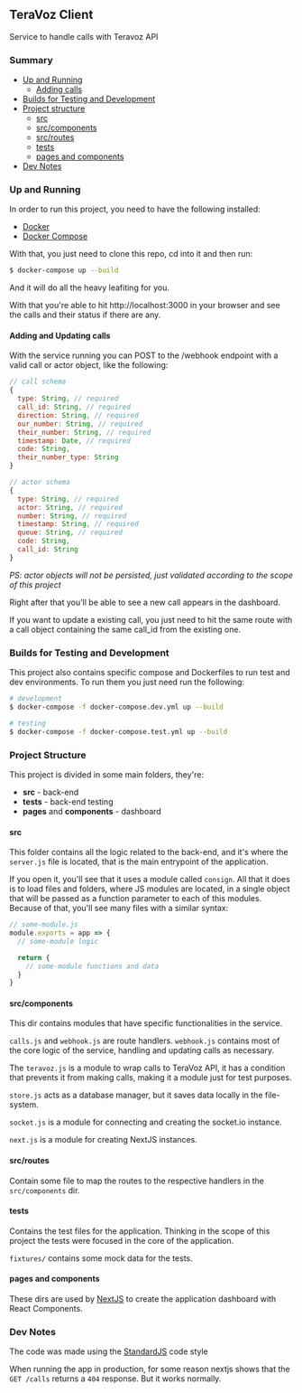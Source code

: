 ## TeraVoz Client

Service to handle calls with Teravoz API

### Summary

- [Up and Running](#running)
  - [Adding calls](#add-calls)
- [Builds for Testing and Development](#builds)
- [Project structure](#structure)
  - [src](#src)
  - [src/components](#src/components)
  - [src/routes](#src/routes)
  - [tests](#tests)
  - [pages and components](#dash)
- [Dev Notes](#dev-notes)

### <a name="running"></a>Up and Running

In order to run this project, you need to have the following installed:

- [Docker](https://docs.docker.com/)
- [Docker Compose](https://docs.docker.com/compose/)

With that, you just need to clone this repo, cd into it and then run:

```bash
$ docker-compose up --build
```

And it will do all the heavy leafiting for you.

With that you're able to hit http://localhost:3000 in your browser and see the calls and their status if there are any.

#### <a name="add-calls"></a>Adding and Updating calls

With the service running you can POST to the /webhook endpoint with a valid call or actor object, like the following:

```javascript
// call schema
{
  type: String, // required
  call_id: String, // required
  direction: String, // required
  our_number: String, // required
  their_number: String, // required
  timestamp: Date, // required
  code: String,
  their_number_type: String
}

// actor schema
{
  type: String, // required
  actor: String, // required
  number: String, // required
  timestamp: String, // required
  queue: String, // required
  code: String,
  call_id: String
}
```

*PS: actor objects will not be persisted, just validated according to the scope of this project*

Right after that you'll be able to see a new call appears in the dashboard.

If you want to update a existing call, you just need to hit the same route with a call object containing the same call_id from the existing one.

### <a name="builds"></a>Builds for Testing and Development

This project also contains specific compose and Dockerfiles to run test and dev environments. To run them you just need run the following:

```bash
# development
$ docker-compose -f docker-compose.dev.yml up --build
```

```bash
# testing
$ docker-compose -f docker-compose.test.yml up --build
```

### <a name="structure"></a>Project Structure

This project is divided in some main folders, they're:

- __src__ - back-end
- __tests__ - back-end testing
- __pages__ and __components__ - dashboard

#### <a name="src"></a>src

This folder contains all the logic related to the back-end, and it's where the `server.js` file is located, that is the main entrypoint of the application.

If you open it, you'll see that it uses a module called `consign`. All that it does is to load files and folders, where JS modules are located, in a single object that will be passed as a function parameter to each of this modules. Because of that, you'll see many files with a similar syntax:

```javascript
// some-module.js
module.exports = app => {
  // some-module logic

  return {
    // some-module functions and data
  }
}
```

#### <a name="src/components"></a>src/components

This dir contains modules that have specific functionalities in the service.

`calls.js` and `webhook.js` are route handlers. `webhook.js` contains most of
the core logic of the service, handling and updating calls as necessary.

The `teravoz.js` is a module to wrap calls to TeraVoz API, it has a condition
that prevents it from making calls, making it a module just for test purposes.

`store.js` acts as a database manager, but it saves data locally in the file-system.

`socket.js` is a module for connecting and creating the socket.io instance.

`next.js` is a module for creating NextJS instances.

#### <a name="src/routes"></a>src/routes

Contain some file to map the routes to the respective handlers in the
`src/components` dir.

#### <a name="tests"></a>tests

Contains the test files for the application. Thinking in the scope of this
project the tests were focused in the core of the application.

`fixtures/` contains some mock data for the tests.

#### <a name="dash"></a>pages and components

These dirs are used by [NextJS](https://nextjs.org) to create the application dashboard with React
Components.

### <a name="dev-notes"></a>Dev Notes

The code was made using the [StandardJS](https://standardjs.com/) code style

When running the app in production, for some reason nextjs shows that the `GET /calls` returns a `404` response. But it works normally.